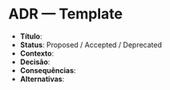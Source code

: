 # ADR — Template
- **Título**:
- **Status**: Proposed / Accepted / Deprecated
- **Contexto**:
- **Decisão**:
- **Consequências**:
- **Alternativas**:
